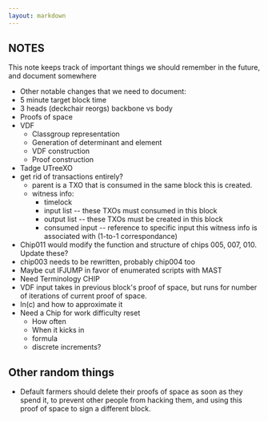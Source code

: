 ```yaml
---
layout: markdown
---
```


## NOTES

This note keeps track of important things we should remember in the future, and document somewhere

- Other notable changes that we need to document:
- 5 minute target block time
- 3 heads (deckchair reorgs)
    backbone vs body
- Proofs of space
- VDF
    - Classgroup representation
    - Generation of determinant and element
    - VDF construction
    - Proof construction
- Tadge UTreeXO
- get rid of transactions entirely?
    - parent is a TXO that is consumed in the same block this is created.
    - witness info:
        - timelock
        - input list -- these TXOs must consumed in this block
        - output list -- these TXOs must be created in this block
        - consumed input -- reference to specific input this witness info is associated with (1-to-1 correspondance)
- Chip011 would modify the function and structure of chips 005, 007, 010. Update these?
- chip003 needs to be rewritten, probably chip004 too
- Maybe cut IFJUMP in favor of enumerated scripts with MAST
- Need Terminology CHIP
- VDF input takes in previous block's proof of space, but runs for number of iterations of current proof of space.
- ln(c) and how to approximate it
- Need a Chip for work difficulty reset
    - How often
    - When it kicks in
    - formula
    - discrete increments?

## Other random things
- Default farmers should delete their proofs of space as soon as they spend it, to prevent other people from hacking them, and using this proof of space to sign a different block.

